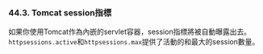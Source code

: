 ### 44.3. Tomcat session指標

如果你使用Tomcat作為內嵌的servlet容器，session指標將被自動曝露出去。
`httpsessions.active`和`httpsessions.max`提供了活動的和最大的session數量。
